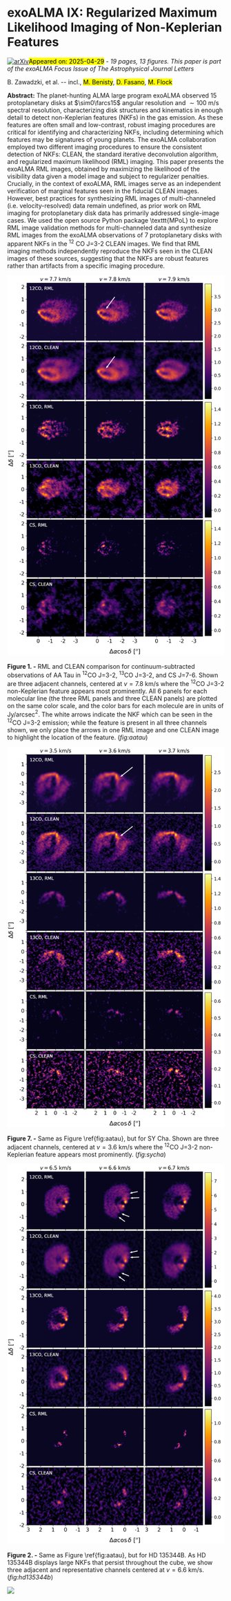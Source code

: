 <div class="macros" style="visibility:hidden;">
$\newcommand{\ensuremath}{}$
$\newcommand{\xspace}{}$
$\newcommand{\object}[1]{\texttt{#1}}$
$\newcommand{\farcs}{{.}''}$
$\newcommand{\farcm}{{.}'}$
$\newcommand{\arcsec}{''}$
$\newcommand{\arcmin}{'}$
$\newcommand{\ion}[2]{#1#2}$
$\newcommand{\textsc}[1]{\textrm{#1}}$
$\newcommand{\hl}[1]{\textrm{#1}}$
$\newcommand{\footnote}[1]{}$
$\newcommand{\vdag}{(v)^\dagger}$
$\newcommand$
$\newcommand$
$\newcommand{\bz}[1]{\textbf{#1}}$
$\newcommand{\disksurf}{\texttt{disksurf}}$</div>



<div id="title">

# exoALMA IX: Regularized Maximum Likelihood Imaging of Non-Keplerian Features

</div>
<div id="comments">

[![arXiv](https://img.shields.io/badge/arXiv-2504.19111-b31b1b.svg)](https://arxiv.org/abs/2504.19111)<mark>Appeared on: 2025-04-29</mark> -  _19 pages, 13 figures. This paper is part of the exoALMA Focus Issue of The Astrophysical Journal Letters_

</div>
<div id="authors">

B. Zawadzki, et al. -- incl., <mark>M. Benisty</mark>, <mark>D. Fasano</mark>, <mark>M. Flock</mark>

</div>
<div id="abstract">

**Abstract:** The planet-hunting ALMA large program exoALMA observed 15 protoplanetary disks at $\sim0\farcs15$ angular resolution and $\sim100$ m/s spectral resolution, characterizing disk structures and kinematics in enough detail to detect non-Keplerian features (NKFs) in the gas emission. As these features are often small and low-contrast, robust imaging procedures are critical for identifying and characterizing NKFs, including determining which features may be signatures of young planets. The exoALMA collaboration employed two different imaging procedures to ensure the consistent detection of NKFs: CLEAN, the standard iterative deconvolution algorithm, and regularized maximum likelihood (RML) imaging. This paper presents the exoALMA RML images, obtained by maximizing the likelihood of the visibility data given a model image and subject to regularizer penalties. Crucially, in the context of exoALMA, RML images serve as an independent verification of marginal features seen in the fiducial CLEAN images. However, best practices for synthesizing RML images of multi-channeled (i.e. velocity-resolved) data remain undefined, as prior work on RML imaging for protoplanetary disk data has primarily addressed single-image cases. We used the open source Python package \texttt{MPoL} to explore RML image validation methods for multi-channeled data and synthesize RML images from the exoALMA observations of 7 protoplanetary disks with apparent NKFs in the $^{12}$ CO J=3-2 CLEAN images. We find that RML imaging methods independently reproduce the NKFs seen in the CLEAN images of these sources, suggesting that the NKFs are robust features rather than artifacts from a specific imaging procedure.

</div>

<div id="div_fig1">

<img src="tmp_2504.19111/./AATau_contsub_cbar.png" alt="Fig1" width="100%"/>

**Figure 1. -** RML and CLEAN comparison for continuum-subtracted observations of AA Tau in $^{12}$CO J=3-2, $^{13}$CO J=3-2, and CS J=7-6. Shown are three adjacent channels, centered at $v=7.8$ km/s where the $^{12}$CO J=3-2 non-Keplerian feature appears most prominently. All 6 panels for each molecular line (the three RML panels and three CLEAN panels) are plotted on the same color scale, and the color bars for each molecule are in units of Jy/arcsec$^{2}$. The white arrows indicate the NKF which can be seen in the $^{12}$CO J=3-2 emission; while the feature is present in all three channels shown, we only place the arrows in one RML image and one CLEAN image to highlight the location of the feature. (*fig:aatau*)

</div>
<div id="div_fig2">

<img src="tmp_2504.19111/./SYCha_contsub_cbar.png" alt="Fig7" width="100%"/>

**Figure 7. -** Same as Figure \ref{fig:aatau}, but for SY Cha. Shown are three adjacent channels, centered at $v=3.6$ km/s where the $^{12}$CO J=3-2 non-Keplerian feature appears most prominently. (*fig:sycha*)

</div>
<div id="div_fig3">

<img src="tmp_2504.19111/./HD135344b_contsub_cbar.png" alt="Fig2" width="100%"/>

**Figure 2. -** Same as Figure \ref{fig:aatau}, but for HD 135344B. As HD 135344B displays large NKFs that persist throughout the cube, we show three adjacent and representative channels centered at $v=6.6$ km/s.  (*fig:hd135344b*)

</div><div id="qrcode"><img src=https://api.qrserver.com/v1/create-qr-code/?size=100x100&data="https://arxiv.org/abs/2504.19111"></div>